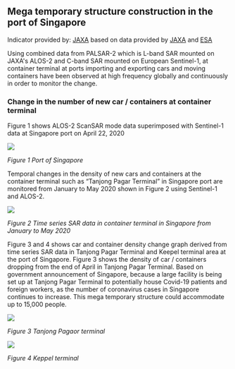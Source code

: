 ## Mega temporary structure construction in the port of Singapore


Indicator provided by: [JAXA](https://global.jaxa.jp/) based on data provided by [JAXA](https://global.jaxa.jp/) and [ESA](https://esa.int)

Using combined data from PALSAR-2 which is L-band SAR mounted on JAXA's ALOS-2 and C-band SAR mounted on European Sentinel-1,  at container terminal at ports importing and exporting cars and moving containers have been observed at high frequency globally and continuously in order to monitor the change.

### Change in the number of new car / containers at container terminal 

Figure 1 shows ALOS-2 ScanSAR mode data superimposed with Sentinel-1 data at Singapore port on April 22, 2020

![](data/trilateral/E9_Fig1.png)

*Figure 1 Port of Singapore*

Temporal changes in the density of new cars and containers at the container terminal such as “Tanjong Pagar Terminal” in Singapore port are monitored from January to May 2020 shown in Figure 2 using Sentinel-1 and ALOS-2.

![](data/trilateral/E9_Fig2.png)

*Figure 2 Time series SAR data in container terminal in Singapore from January to May 2020*

Figure 3 and 4 shows car and container density change graph derived from time series SAR data in Tanjong Pagar Terminal and Keepel terminal area at the port of Singapore. Figure 3 shows the density of car / containers dropping from the end of April in Tanjong Pagar Terminal.  Based on government announcement of Singapore, because a large facility is being set up at Tanjong Pagar Terminal to potentially house Covid-19 patients and foreign workers, as the number of coronavirus cases in Singapore continues to increase. This mega temporary structure could accommodate up to 15,000 people. 


![](data/trilateral/E9_Fig3.png)

*Figure 3 Tanjong Pagaor terminal*

![](data/trilateral/E9_Fig4.png)

*Figure 4 Keppel terminal*
